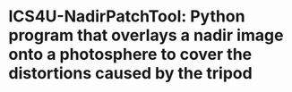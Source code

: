 # ICS4U-NadirPatchTool: Python program that overlays a nadir image onto a photosphere to cover the distortions caused by the tripod 